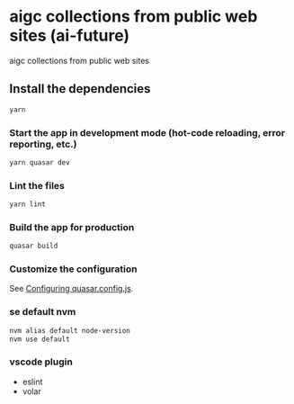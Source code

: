 # aigc collections from public web sites (ai-future)

aigc collections from public web sites

## Install the dependencies
```bash
yarn
```

### Start the app in development mode (hot-code reloading, error reporting, etc.)
```bash
yarn quasar dev
```


### Lint the files
```bash
yarn lint
```


### Build the app for production
```bash
quasar build
```


### Customize the configuration
See [Configuring quasar.config.js](https://v2.quasar.dev/quasar-cli-vite/quasar-config-js).

### se default nvm
```bash
nvm alias default node-version
nvm use default
```

### vscode plugin

+ eslint
+ volar